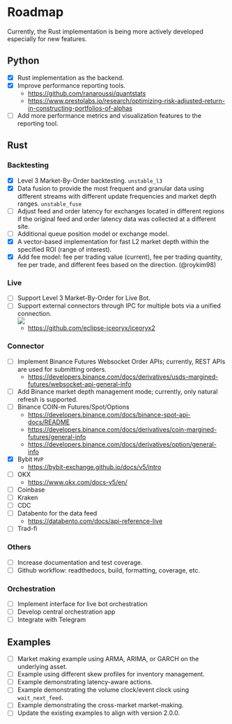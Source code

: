 # Roadmap

Currently, the Rust implementation is being more actively developed especially for new features.

## Python
* [X] Rust implementation as the backend.
* [X] Improve performance reporting tools.
  * https://github.com/ranaroussi/quantstats
  * https://www.prestolabs.io/research/optimizing-risk-adjusted-return-in-constructing-portfolios-of-alphas
* [ ] Add more performance metrics and visualization features to the reporting tool.

## Rust

### Backtesting
* [X] Level 3 Market-By-Order backtesting. ``unstable_l3``
* [X] Data fusion to provide the most frequent and granular data using different streams with different update frequencies and market depth ranges. ``unstable_fuse``
* [ ] Adjust feed and order latency for exchanges located in different regions if the original feed and order latency data was collected at a different site.
* [ ] Additional queue position model or exchange model.
* [X] A vector-based implementation for fast L2 market depth within the specified ROI (range of interest).
* [X] Add fee model: fee per trading value (current), fee per trading quantity, fee per trade, and different fees based on the direction. (@roykim98)

### Live
* [ ] Support Level 3 Market-By-Order for Live Bot.
* [ ] Support external connectors through IPC for multiple bots via a unified connection.  
  [<img src="https://raw.githubusercontent.com/nkaz001/hftbacktest/master/docs/images/arch.png">](https://github.com/nkaz001/hftbacktest/tree/master/docs/images/arch.png?raw=true)
  * https://github.com/eclipse-iceoryx/iceoryx2

### Connector
* [ ] Implement Binance Futures Websocket Order APIs; currently, REST APIs are used for submitting orders.
  * https://developers.binance.com/docs/derivatives/usds-margined-futures/websocket-api-general-info
* [ ] Add Binance market depth management mode; currently, only natural refresh is supported.
* [ ] Binance COIN-m Futures/Spot/Options
  * https://developers.binance.com/docs/binance-spot-api-docs/README
  * https://developers.binance.com/docs/derivatives/coin-margined-futures/general-info
  * https://developers.binance.com/docs/derivatives/option/general-info
* [X] Bybit ``MVP``
  * https://bybit-exchange.github.io/docs/v5/intro
* [ ] OKX
  * https://www.okx.com/docs-v5/en/
* [ ] Coinbase
* [ ] Kraken
* [ ] CDC
* [ ] Databento for the data feed
  * https://databento.com/docs/api-reference-live
* [ ] Trad-fi

### Others
* [ ] Increase documentation and test coverage.
* [ ] Github workflow: readthedocs, build, formatting, coverage, etc.

### Orchestration
* [ ] Implement interface for live bot orchestration
* [ ] Develop central orchestration app
* [ ] Integrate with Telegram

## Examples
* [ ] Market making example using ARMA, ARIMA, or GARCH on the underlying asset.
* [ ] Example using different skew profiles for inventory management.
* [ ] Example demonstrating latency-aware actions.
* [ ] Example demonstrating the volume clock/event clock using `wait_next_feed`.
* [ ] Example demonstrating the cross-market market-making.
* [ ] Update the existing examples to align with version 2.0.0.
